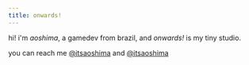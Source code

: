 ```yaml
---
title: onwards!
---
```


hi! i'm _aoshima_, a gamedev from brazil, and _onwards!_ is my tiny studio.

you can reach me [@itsaoshima](https://twitter.com/itsaoshima) and [@itsaoshima](https://twitter.com/onwardsgames)